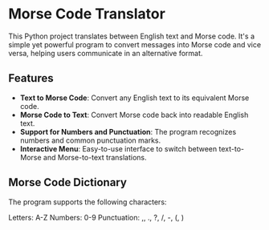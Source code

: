 # Morse Code Translator

This Python project translates between English text and Morse code. It's a simple yet powerful program to convert messages into Morse code and vice versa, helping users communicate in an alternative format.

## Features

- **Text to Morse Code**: Convert any English text to its equivalent Morse code.
- **Morse Code to Text**: Convert Morse code back into readable English text.
- **Support for Numbers and Punctuation**: The program recognizes numbers and common punctuation marks.
- **Interactive Menu**: Easy-to-use interface to switch between text-to-Morse and Morse-to-text translations.

## Morse Code Dictionary
The program supports the following characters:

Letters: A-Z
Numbers: 0-9
Punctuation: ,, ., ?, /, -, (, )